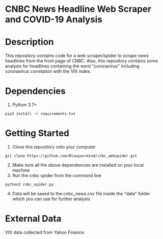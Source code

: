 # CNBC News Headline Web Scraper and COVID-19 Analysis

# Description
This repository contains code for a web scraper/spider to scrape news headlines from the front page of CNBC. Also, this repository contains some analysis for headlines containing the word "coronavirus" including coronavirus correlation with the VIX index. 

# Dependencies
1. Python 3.7+
```
pip3 install -r requirements.txt
```

# Getting Started
1. Clone this repository onto your computer
```
git clone https://github.com/Blauyourmind/cnbc_webspider.git
```
2. Make sure all the above dependencies are installed on your local machine
3. Run the cnbc spider from the command line
```
python3 cnbc_spider.py
```
4. Data will be saved to the cnbc_news.csv file inside the "data" folder which you can use for further analysis

# External Data
VIX data collected from Yahoo Finance 



